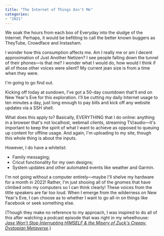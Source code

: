 ```yaml
---
title: "The Internet of Things Ain't Me"
categories:
- "2021"
---
```


We soak the hours from each box of Everyday into the sludge of the Internet. Perhaps, it would be befitting to call the better known buggers as TheyTube, Crowdface and Instasham.  

I wonder how this consumption affects me.  Am I really me or am I decent approximation of Just Another Netizen?  I see people falling down the tunnel of their phones—is that me?  I wonder what I would do, how would I think if all of those other voices were silent?  My current jean size is from a time when they were.

I'm going to go find out.  

Kicking off today at sundown, I've got a 50-day countdown that'll end on New Year's Eve for this exploration.  I'll be cutting my daily Internet usage to ten minutes a day, just long enough to pay bills and kick off any website updates via a SSH shell.

What does this apply to?  Basically, EVERYTHING that I do online:  anything in a browser that's not localhost, webmail clients, streaming TV/audio—it's important to keep the spirit of what I want to achieve as opposed to queuing up content for offline usage.  And again, I'm uploading to my site, though this whole thing is about the inputs.

However, I do have a whitelist:

* Family messaging;
* Cricut functionality for my own designs;
* System updates and other automated events like weather and Garmin.

I'm not going without a computer entirely—maybe I'll shelve my hardware for a month in 2022!  Rather, I'm just shooing all of the gnomes that have climbed onto my computers so I can think clearly!  These voices from the little speakers are far too loud.  When I emerge from the wilderness on New Year's Eve, I can choose as to whether I want to go all-in on things like Facebook or seek something else.

(Though they make no reference to my approach, I was inspired to do all of this after watching a podcast episode that was right in my wheelhouse: *[Jase Won’t Stop Interrupting HIMSELF & the Misery of Zuck's Creepy, Dystopian Metaverse](https://www.youtube.com/watch?v=8gzgVC3NUEI)*.)
